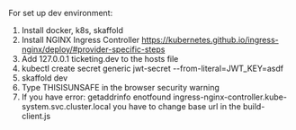 For set up dev environment:
1. Install docker, k8s, skaffold
2. Install NGINX Ingress Controller https://kubernetes.github.io/ingress-nginx/deploy/#provider-specific-steps
3. Add 127.0.0.1 ticketing.dev to the hosts file
4. kubectl create secret generic jwt-secret --from-literal=JWT_KEY=asdf
5. skaffold dev
6. Type THISISUNSAFE in the browser security warning
7. If you have error: getaddrinfo enotfound ingress-nginx-controller.kube-system.svc.cluster.local
you have to change base url in the build-client.js
